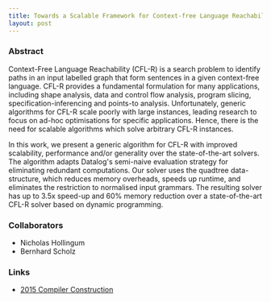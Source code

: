 ```yaml
---
title: Towards a Scalable Framework for Context-free Language Reachability
layout: post
---
```


### Abstract ###

Context-Free Language Reachability (CFL-R) is a search problem to identify
paths in an input labelled graph that form sentences in a given context-free
language.  CFL-R provides a fundamental formulation for many applications,
including shape analysis, data and control flow analysis, program slicing,
specification-inferencing and points-to analysis.  Unfortunately, generic
algorithms for CFL-R scale poorly with large instances, leading research to
focus on ad-hoc optimisations for specific applications.  Hence, there is the
need for scalable algorithms which solve arbitrary CFL-R instances.

In this work, we present a generic algorithm for CFL-R with improved
scalability, performance and/or generality over the state-of-the-art solvers.
The algorithm adapts Datalog's semi-naive evaluation strategy for eliminating
redundant computations.  Our solver uses the quadtree data-structure, which
reduces memory overheads, speeds up runtime, and eliminates the restriction to
normalised input grammars.  The resulting solver has up to 3.5x speed-up and
60% memory reduction over a state-of-the-art CFL-R solver based on dynamic
programming.

### Collaborators ###

* Nicholas Hollingum
* Bernhard Scholz

### Links ###

* [2015 Compiler Construction](https://dx.doi.org/10.1007/978-3-662-46663-6_10)
